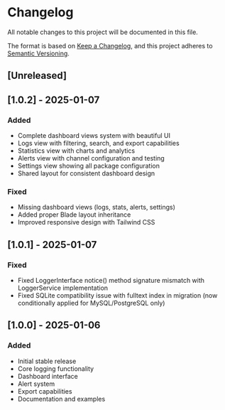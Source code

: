 # Changelog

All notable changes to this project will be documented in this file.

The format is based on [Keep a Changelog](https://keepachangelog.com/en/1.0.0/),
and this project adheres to [Semantic Versioning](https://semver.org/spec/v2.0.0.html).

## [Unreleased]

## [1.0.2] - 2025-01-07

### Added
- Complete dashboard views system with beautiful UI
- Logs view with filtering, search, and export capabilities
- Statistics view with charts and analytics
- Alerts view with channel configuration and testing
- Settings view showing all package configuration
- Shared layout for consistent dashboard design

### Fixed
- Missing dashboard views (logs, stats, alerts, settings)
- Added proper Blade layout inheritance
- Improved responsive design with Tailwind CSS

## [1.0.1] - 2025-01-07

### Fixed
- Fixed LoggerInterface notice() method signature mismatch with LoggerService implementation
- Fixed SQLite compatibility issue with fulltext index in migration (now conditionally applied for MySQL/PostgreSQL only)

## [1.0.0] - 2025-01-06

### Added
- Initial stable release
- Core logging functionality
- Dashboard interface
- Alert system
- Export capabilities
- Documentation and examples
